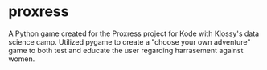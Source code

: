 # proxress
A Python game created for the Proxress project for Kode with Klossy's data science camp. 
Utilized pygame to create a "choose your own adventure" game to both test and educate the user regarding harrasement against women. 
